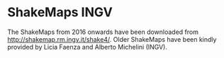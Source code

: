 # ShakeMaps INGV

The ShakeMaps from 2016 onwards have been downloaded from http://shakemap.rm.ingv.it/shake4/. 
Older ShakeMaps have been kindly provided by Licia Faenza and Alberto Michelini (INGV).  